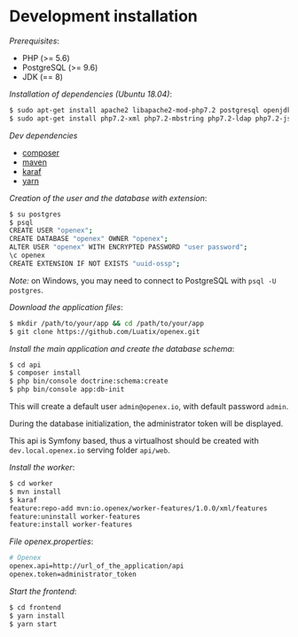 # Development installation

*Prerequisites*:

- PHP (>= 5.6)
- PostgreSQL (>= 9.6)
- JDK (== 8)

*Installation of dependencies (Ubuntu 18.04)*:
```bash
$ sudo apt-get install apache2 libapache2-mod-php7.2 postgresql openjdk-8-jre
$ sudo apt-get install php7.2-xml php7.2-mbstring php7.2-ldap php7.2-json php7.2-curl php7.2-pgsql
```

*Dev dependencies*
- [composer](https://getcomposer.org/download/)
- [maven](https://maven.apache.org/download.cgi)
- [karaf](https://karaf.apache.org/download.html)
- [yarn](https://yarnpkg.com/lang/en/docs/install/#windows-stable)

*Creation of the user and the database with extension*:
```bash
$ su postgres
$ psql
CREATE USER "openex";
CREATE DATABASE "openex" OWNER "openex";
ALTER USER "openex" WITH ENCRYPTED PASSWORD "user password";
\c openex
CREATE EXTENSION IF NOT EXISTS "uuid-ossp";
```

*Note:* on Windows, you may need to connect to PostgreSQL with `psql -U postgres`.

*Download the application files*:
```bash
$ mkdir /path/to/your/app && cd /path/to/your/app
$ git clone https://github.com/Luatix/openex.git
```

*Install the main application and create the database schema*:
```bash
$ cd api
$ composer install
$ php bin/console doctrine:schema:create
$ php bin/console app:db-init
```

This will create a default user `admin@openex.io`, with default password `admin`.

During the database initialization, the administrator token will be displayed.

This api is Symfony based, thus a virtualhost should be created with `dev.local.openex.io` serving folder `api/web`.

*Install the worker*:
```bash
$ cd worker
$ mvn install
$ karaf
feature:repo-add mvn:io.openex/worker-features/1.0.0/xml/features
feature:uninstall worker-features
feature:install worker-features
```

*File openex.properties*:
```bash
# Openex
openex.api=http://url_of_the_application/api
openex.token=administrator_token
```

*Start the frontend*:
```bash
$ cd frontend
$ yarn install
$ yarn start
```
